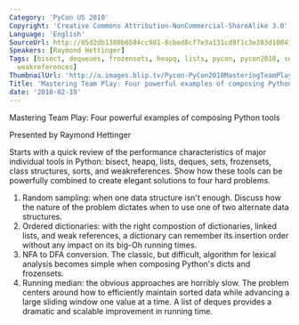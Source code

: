 ```yaml
---
Category: 'PyCon US 2010'
Copyright: 'Creative Commons Attribution-NonCommercial-ShareAlike 3.0'
Language: 'English'
SourceUrl: http://05d2db1380b6504cc981-8cbed8cf7e3a131cd8f1c3e383d10041.r93.cf2.rackcdn.com/pycon-us-2010/307_mastering-team-play-four-powerful-examples-of-composing-python-tools-184.ogv
Speakers: [Raymond Hettinger]
Tags: [bisect, dequeues, frozensets, heapq, lists, pycon, pycon2010, sets, sorts,
  weakreferences]
ThumbnailUrl: 'http://a.images.blip.tv/Pycon-PyCon2010MasteringTeamPlayFourPowerfulExamplesOfComposin150.png'
Title: 'Mastering Team Play: Four powerful examples of composing Python tools (#184)'
date: '2010-02-19'
---
```

Mastering Team Play: Four powerful examples of composing Python tools

  
Presented by Raymond Hettinger

  
Starts with a quick review of the performance characteristics of major
individual tools in Python: bisect, heapq, lists, deques, sets, frozensets,
class structures, sorts, and weakreferences. Show how these tools can be
powerfully combined to create elegant solutions to four hard problems.

  1. Random sampling: when one data structure isn't enough. Discuss how the nature of the problem dictates when to use one of two alternate data structures. 
  2. Ordered dictionaries: with the right compostion of dictionaries, linked lists, and weak references, a dictionary can remember its insertion order without any impact on its big-Oh running times. 
  3. NFA to DFA conversion. The classic, but difficult, algorithm for lexical analysis becomes simple when composing Python's dicts and frozensets. 
  4. Running median: the obvious approaches are horribly slow. The problem centers around how to efficiently maintain sorted data while advancing a large sliding window one value at a time. A list of deques provides a dramatic and scalable improvement in running time. 

